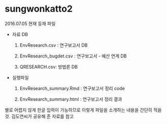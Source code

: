 # sungwonkatto2

2016.07.05 현재 등재 파일


- 자료 DB

    1. EnvResearch.csv : 연구보고서 DB

    2. EnvResearch_bugdet.csv : 연구보고서 - 예산 연계 DB

    3. QRESEARCH.csv: 방법론 DB

- 실행파일

     1. EnvResearch_summary.Rmd : 연구보고서 정리 code

     2. EnvResearch_summary.html : 연구보고서 정리 결과 

별로 어렵지 않게 한글 입력이 가능하므로 이렇게 파일을 소개하는 내용을 간단히 적을 것. 김도연씨가 공유해 준 자료를 참고

